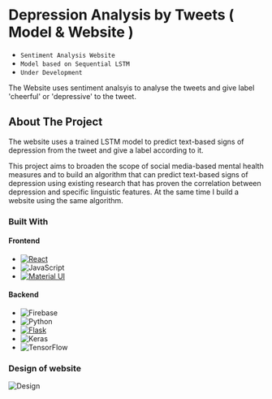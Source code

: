 <a name="readme-top"></a>
# Depression Analysis by Tweets ( Model & Website )
* ` Sentiment Analysis Website `
* ` Model based on Sequential LSTM `
* ` Under Development `


The Website uses sentiment analsyis to analyse the tweets and give label 'cheerful' or 'depressive' to the tweet.

## About The Project

The website uses a trained LSTM model to predict text-based signs of depression from the tweet and give a label according to it.

This project aims to broaden the scope of social media-based mental health measures and to build an algorithm that can predict text-based signs of depression using existing research that has proven the correlation between depression and specific linguistic features. At the same time I build a website using the same algorithm.

### Built With

#### Frontend
* [![React][React.js]][React-url]
* ![JavaScript](https://img.shields.io/badge/javascript-%23323330.svg?style=for-the-badge&logo=javascript&logoColor=%23F7DF1E)
* [![Material UI][Material.js]][Material-url]

#### Backend
* ![Firebase](https://img.shields.io/badge/Firebase-039BE5?style=for-the-badge&logo=Firebase&logoColor=white)
* ![Python](https://img.shields.io/badge/python-3670A0?style=for-the-badge&logo=python&logoColor=ffdd54)
* [![Flask][Flask.js]][Flask-url]
* ![Keras](https://img.shields.io/badge/Keras-%23D00000.svg?style=for-the-badge&logo=Keras&logoColor=white)
* ![TensorFlow](https://img.shields.io/badge/TensorFlow-%23FF6F00.svg?style=for-the-badge&logo=TensorFlow&logoColor=white)

### Design of website

![Design](https://user-images.githubusercontent.com/92613357/230445837-970acb89-12e1-4158-861e-d219514654bf.png)




[Material.js]: https://img.shields.io/badge/Material--UI-0081CB?style=for-the-badge&logo=mui&logoColor=white
[Material-url]: https://mui.com/
[React.js]: https://img.shields.io/badge/React-20232A?style=for-the-badge&logo=react&logoColor=61DAFB
[React-url]: https://reactjs.org/
[Flask.js]: https://img.shields.io/badge/Flask-000000?style=for-the-badge&logo=flask&logoColor=white
[Flask-url]: https://flask.palletsprojects.com/en/2.2.x/

